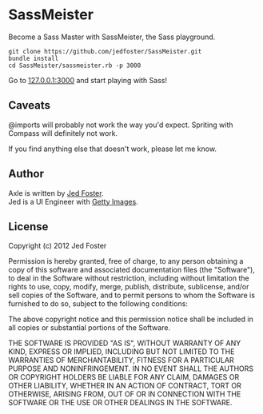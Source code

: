 # SassMeister #

Become a Sass Master with SassMeister, the Sass playground.

    git clone https://github.com/jedfoster/SassMeister.git
    bundle install
    cd SassMeister/sassmeister.rb -p 3000

Go to [127.0.0.1:3000](http://127.0.0.1:3000) and start playing with Sass!

## Caveats ##

@imports will probably not work the way you'd expect. Spriting with Compass will definitely not work.

If you find anything else that doesn't work, please let me know.

## Author
Axle is written by [Jed Foster][jedfoster].<br>
Jed is a UI Engineer with [Getty Images][gettyimages.com].

## License
Copyright (c) 2012 Jed Foster<br>

Permission is hereby granted, free of charge, to any person obtaining a copy of this software and associated documentation files (the "Software"), to deal in the Software without restriction, including without limitation the rights to use, copy, modify, merge, publish, distribute, sublicense, and/or sell copies of the Software, and to permit persons to whom the Software is furnished to do so, subject to the following conditions:

The above copyright notice and this permission notice shall be included in all copies or substantial portions of the Software.

THE SOFTWARE IS PROVIDED "AS IS", WITHOUT WARRANTY OF ANY KIND, EXPRESS OR IMPLIED, INCLUDING BUT NOT LIMITED TO THE WARRANTIES OF MERCHANTABILITY, FITNESS FOR A PARTICULAR PURPOSE AND NONINFRINGEMENT. IN NO EVENT SHALL THE AUTHORS OR COPYRIGHT HOLDERS BE LIABLE FOR ANY CLAIM, DAMAGES OR OTHER LIABILITY, WHETHER IN AN ACTION OF CONTRACT, TORT OR OTHERWISE, ARISING FROM, OUT OF OR IN CONNECTION WITH THE SOFTWARE OR THE USE OR OTHER DEALINGS IN THE SOFTWARE.

[jedfoster]: http://jedfoster.com
[gettyimages.com]: http://www.gettyimages.com
